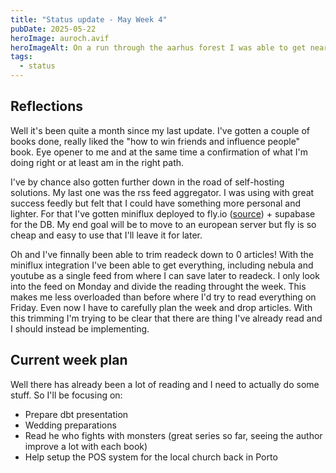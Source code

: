 ```yaml
---
title: "Status update - May Week 4"
pubDate: 2025-05-22
heroImage: auroch.avif
heroImageAlt: On a run through the aarhus forest I was able to get near some auroch. Not these but great small moment for me
tags:
  - status
---
```


## Reflections

Well it's been quite a month since my last update. I've gotten a couple of books done, really liked the "how to win friends and influence people" book. Eye opener to me and at the same time a confirmation of what I'm doing right or at least am in the right path.

I've by chance also gotten further down in the road of self-hosting solutions. My last one was the rss feed aggregator. I was using with great success feedly but felt that I could have something more personal and lighter. For that I've gotten miniflux deployed to fly.io ([source](https://github.com/Cabeda/miniflux_deployment)) + supabase for the DB. My end goal will be to move to an european server but fly is so cheap and easy to use that I'll leave it for later.

Oh and I've finnally been able to trim readeck down to 0 articles! With the miniflux integration I've been able to get everything, including nebula and youtube as a single feed from where I can save later to readeck. I only look into the feed on Monday and divide the reading throught the week. This makes me less overloaded than before where I'd try to read everything on Friday. Even now I have to carefully plan the week and drop articles. With this trimming I'm trying to be clear that there are thing I've already read and I should instead be implementing.

## Current week plan

Well there has already been a lot of reading and I need to actually do some stuff. So I'll be focusing on:

- Prepare dbt presentation
- Wedding preparations
- Read he who fights with monsters (great series so far, seeing the author improve a lot with each book)
- Help setup the POS system for the local church back in Porto
